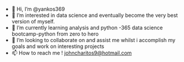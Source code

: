 - 👋 Hi, I’m @yankos369
- 👀 I’m interested in data science and eventually become the very best version of myself.
- 🌱 I’m currently learning  analysis and python -365 data science bootcamp-python from zero to hero 
- 💞️ I’m looking to collaborate on and assist me whilst i accomplish my goals and work on interesting projects
- 📫 How to reach me ! johncharitos9@hotmail.com

<!---
yankos369/yankos369 is a ✨ special ✨ repository because its `README.md` (this file) appears on your GitHub profile.
You can click the Preview link to take a look at your changes.
--->
